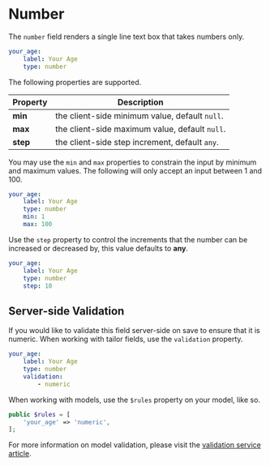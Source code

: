# Number

The `number` field renders a single line text box that takes numbers only.

```yaml
your_age:
    label: Your Age
    type: number
```

The following properties are supported.

Property | Description
------------- | -------------
**min** | the client-side minimum value, default `null`.
**max** | the client-side maximum value, default `null`.
**step** | the client-side step increment, default `any`.

You may use the `min` and `max` properties to constrain the input by minimum and maximum values. The following will only accept an input between 1 and 100.

```yaml
your_age:
    label: Your Age
    type: number
    min: 1
    max: 100
```

Use the `step` property to control the increments that the number can be increased or decreased by, this value defaults to **any**.

```yaml
your_age:
    label: Your Age
    type: number
    step: 10
```

## Server-side Validation

If you would like to validate this field server-side on save to ensure that it is numeric. When working with tailor fields, use the `validation` property.

```yaml
your_age:
    label: Your Age
    type: number
    validation:
        - numeric
```

When working with models, use the `$rules` property on your model, like so.

```php
public $rules = [
    'your_age' => 'numeric',
];
```

For more information on model validation, please visit the [validation service article](../../extend/services/validation.md#rule-numeric).
